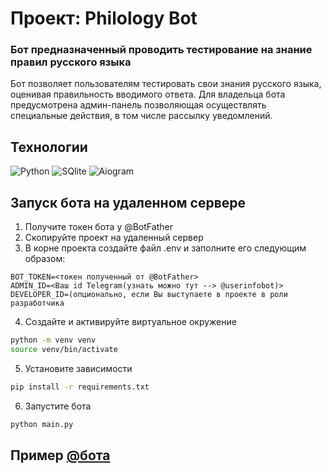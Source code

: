 # Проект: Philology Bot

### Бот предназначенный проводить тестирование на знание правил русского языка

Бот позволяет пользователям тестировать свои знания русского языка, оценивая правильность вводимого ответа. Для владельца бота предусмотрена админ-панель позволяющая осуществлять специальные действия, в том числе рассылку уведомлений.

## Технологии
 ![Python](https://img.shields.io/badge/Python-3776AB?style=for-the-badge&logo=python&logoColor=white)
 ![SQlite](https://img.shields.io/badge/SQLite-003B57?style=for-the-badge&logo=sqlite&logoColor=white)
 ![Aiogram](https://img.shields.io/badge/Aiogram-3776AB?style=for-the-badge&logo=aiogram&logoColor=white)
 
## Запуск бота на удаленном сервере
  1. Получите токен бота у @BotFather
  2. Скопируйте проект на удаленный сервер
  3. В корне проекта создайте файл .env и заполните его следующим образом:
  ```dotenv
  BOT_TOKEN=<токен полученный от @BotFather>
  ADMIN_ID=<Ваш id Telegram(узнать можно тут --> @userinfobot)>
  DEVELOPER_ID=(опционально, если Вы выступаете в проекте в роли разработчика
  ```
  4. Создайте и активируйте виртуальное окружение
  ```bash
  python -m venv venv
  source venv/bin/activate
  ```
  5. Установите зависимости 
  ```bash
  pip install -r requirements.txt
  ```
  6. Запустите бота
  ```bash
  python main.py
  ```

## Пример [@бота](https://t.me/NWWCPLBot)